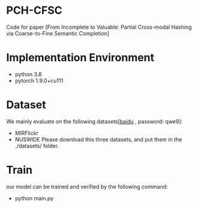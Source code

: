 # PCH-CFSC
Code for paper [From Incomplete to Valuable: Partial Cross-modal Hashing via Coarse-to-Fine Semantic Completion]

# Implementation Environment
* python 3.8
* pytorch 1.9.0+cu111


# Dataset
We mainly evaluate on the following datasets[[baidu](https://pan.baidu.com/s/10v7NqGFgv1uc9fgtNNHbuA) , password: qwe9]:
* MIRFlickr
* NUSWIDE
Please download this three datasets, and put them in the ./datasets/ folder.



# Train
our model can be trained and verified by the following command:
* python main.py
